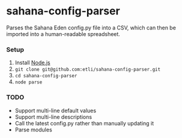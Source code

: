 # sahana-config-parser
Parses the Sahana Eden config.py file into a CSV, which can then be imported into a human-readable spreadsheet.

### Setup

1. Install [Node.js](https://nodejs.org/)
2. `git clone git@github.com:etli/sahana-config-parser.git`
3. `cd sahana-config-parser`
4. `node parse`

### TODO

- Support multi-line default values
- Support multi-line descriptions
- Call the latest config.py rather than manually updating it
- Parse modules
